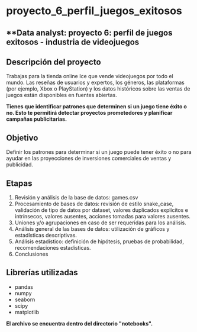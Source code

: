 # proyecto_6_perfil_juegos_exitosos

## **Data analyst: proyecto 6: perfil de juegos exitosos - industria de videojuegos

## **Descripción del proyecto**

Trabajas para la tienda online Ice que vende videojuegos por todo el mundo. Las reseñas de usuarios y expertos, los géneros, las plataformas (por ejemplo, Xbox o PlayStation) y los datos históricos sobre las ventas de juegos están disponibles en fuentes abiertas.

**Tienes que identificar patrones que determinen si un juego tiene éxito o no. Esto te permitirá detectar proyectos prometedores y planificar campañas publicitarias.**

## **Objetivo**

Definir los patrones para determinar si un juego puede tener éxito o no para ayudar en las proyecciones de inversiones comerciales de ventas y publicidad.

## **Etapas**

1.  Revisión y análisis de la base de datos: games.csv
2.  Procesamiento de bases de datos: revisión de estilo snake_case, validación de tipo de datos por dataset, valores duplicados explícitos e intrínsecos, valores ausentes, acciones tomadas para valores ausentes.
3.  Uniones y/o agrupaciones en caso de ser requeridas para los análisis.
4. Análisis general de las bases de datos: utilización de gráficos y estadísticas descriptivas.
5. Análisis estadístico: definición de hipótesis, pruebas de probabilidad, recomendaciones estadísticas.
6. Conclusiones


## **Librerías utilizadas**

* pandas
* numpy
* seaborn
* scipy
* matplotlib

**El archivo se encuentra dentro del directorio "notebooks".**

